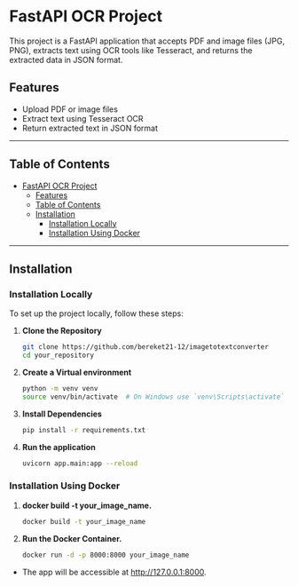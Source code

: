# FastAPI OCR Project

This project is a FastAPI application that accepts PDF and image files (JPG, PNG), extracts text using OCR tools like Tesseract, and returns the extracted data in JSON format.

## Features

- Upload PDF or image files
- Extract text using Tesseract OCR
- Return extracted text in JSON format

---

## Table of Contents

- [FastAPI OCR Project](#fastapi-ocr-project)
  - [Features](#features)
  - [Table of Contents](#table-of-contents)
  - [Installation](#installation)
    - [Installation Locally](#installation-locally)
    - [Installation Using Docker](#installation-using-docker)

---

## Installation

### Installation Locally

To set up the project locally, follow these steps:

1. **Clone the Repository**
   ```bash
   git clone https://github.com/bereket21-12/imagetotextconverter
   cd your_repository
2. **Create a Virtual environment**
   ```bash
   python -m venv venv
   source venv/bin/activate  # On Windows use `venv\Scripts\activate`
3. **Install Dependencies**
   ```bash
   pip install -r requirements.txt
4. **Run the application**
    ```bash
   uvicorn app.main:app --reload

### Installation Using Docker

1. **docker build -t your_image_name.**
    ```bash
   docker build -t your_image_name

2. **Run the Docker Container.**
    ```bash
   docker run -d -p 8000:8000 your_image_name

- The app will be accessible at http://127.0.0.1:8000.
